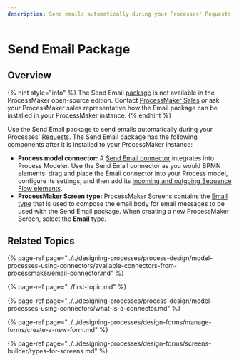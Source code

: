 ```yaml
---
description: Send emails automatically during your Processes' Requests.
---
```


# Send Email Package

## Overview

{% hint style="info" %}
The Send Email [package](../first-topic.md) is not available in the ProcessMaker open-source edition. Contact [ProcessMaker Sales](mailto:sales@processmaker.com) or ask your ProcessMaker sales representative how the Email package can be installed in your ProcessMaker instance.
{% endhint %}

Use the Send Email package to send emails automatically during your Processes' [Requests](../../using-processmaker/requests/what-is-a-request.md). The Send Email package has the following components after it is installed to your ProcessMaker instance:

* **Process model connector:** A [Send Email connector](../../designing-processes/process-design/model-processes-using-connectors/available-connectors-from-processmaker/email-connector.md) integrates into Process Modeler. Use the Send Email connector as you would BPMN elements: drag and place the Email connector into your Process model, configure its settings, and then add its [incoming and outgoing Sequence Flow elements](../../designing-processes/process-design/model-your-process/the-quick-toolbar.md).
* **ProcessMaker Screen type:** ProcessMaker Screens contains the [Email type](../../designing-processes/design-forms/screens-builder/types-for-screens.md#email) that is used to compose the email body for email messages to be used with the Send Email package. When creating a new ProcessMaker Screen, select the **Email** type.

## Related Topics

{% page-ref page="../../designing-processes/process-design/model-processes-using-connectors/available-connectors-from-processmaker/email-connector.md" %}

{% page-ref page="../first-topic.md" %}

{% page-ref page="../../designing-processes/process-design/model-processes-using-connectors/what-is-a-connector.md" %}

{% page-ref page="../../designing-processes/design-forms/manage-forms/create-a-new-form.md" %}

{% page-ref page="../../designing-processes/design-forms/screens-builder/types-for-screens.md" %}


